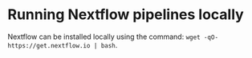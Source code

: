 # Running Nextflow pipelines locally

Nextflow can be installed locally using the command: `wget -qO- https://get.nextflow.io | bash`.